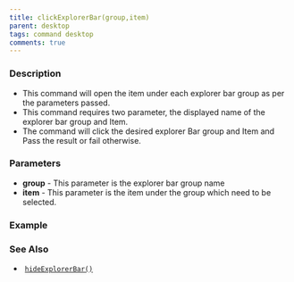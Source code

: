 ```yaml
---
title: clickExplorerBar(group,item)
parent: desktop
tags: command desktop
comments: true
---
```


### Description

- This command will open the item under each explorer bar group as per the parameters passed.
- This command requires two parameter, the displayed name of the explorer bar group and Item.
- The command will click the desired explorer Bar group and Item and Pass the result or fail otherwise.

### Parameters

- **group** -  This parameter is the explorer bar group name
- **item** -  This parameter is the item under the group which need to be selected.

### Example


### See Also

-  [`hideExplorerBar()`](hideExplorerBar)